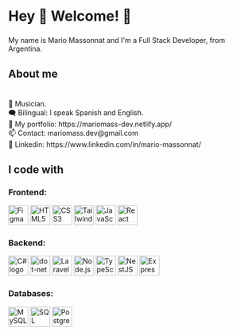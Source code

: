 
<h1 align="left">Hey 👋 Welcome! 🕺</h1>

###

<p align="left">My name is Mario Massonnat and I'm a Full Stack Developer, from Argentina.</p>

###

<h2 align="left">About me</h2>

###

<p align="left">
  <br> 🎵 Musician.
 <br> 🗨 Bilingual: I speak Spanish and English.
 <br> 🏅 My portfolio: https://mariomass-dev.netlify.app/
 <br> 📫 Contact: mariomass.dev@gmail.com
 <br> 💼 Linkedin: https://www.linkedin.com/in/mario-massonnat/

</p>

###

<h2 align="left">I code with</h2>

###

<div align="left">
<h3 align="left">Frontend:</h3>
<img src="https://cdn.jsdelivr.net/gh/devicons/devicon/icons/figma/figma-original.svg" height="40" alt="Figma logo">
<img src="https://cdn.jsdelivr.net/gh/devicons/devicon/icons/html5/html5-original.svg" height="40" alt="HTML5 logo">
<img src="https://cdn.jsdelivr.net/gh/devicons/devicon/icons/css3/css3-original.svg" height="40" alt="CSS3 logo">
<img src="https://cdn.jsdelivr.net/gh/devicons/devicon/icons/tailwindcss/tailwindcss-original.svg" height="40" alt="Tailwind CSS logo">
<img src="https://cdn.jsdelivr.net/gh/devicons/devicon/icons/javascript/javascript-original.svg" height="40" alt="JavaScript logo">
<img src="https://cdn.jsdelivr.net/gh/devicons/devicon/icons/react/react-original.svg" height="40" alt="React logo">

<h3 align="left">Backend:</h3>
<img src="https://cdn.jsdelivr.net/gh/devicons/devicon/icons/csharp/csharp-original.svg" height="40" alt="C# logo">
  <img src="https://cdn.jsdelivr.net/gh/devicons/devicon/icons/dot-net/dot-net-plain-wordmark.svg" height="40" alt="dot-net logo"  />
<img src="https://cdn.jsdelivr.net/gh/devicons/devicon/icons/laravel/laravel-original.svg" height="40" alt="Laravel logo">
<img src="https://cdn.jsdelivr.net/gh/devicons/devicon/icons/nodejs/nodejs-original.svg" height="40" alt="Node.js logo">
<img src="https://cdn.jsdelivr.net/gh/devicons/devicon/icons/typescript/typescript-original.svg" height="40" alt="TypeScript logo">
<img src="https://cdn.jsdelivr.net/gh/devicons/devicon/icons/nestjs/nestjs-original.svg" height="40" alt="NestJS logo">
<img src="https://cdn.jsdelivr.net/gh/devicons/devicon/icons/express/express-original.svg" height="40" alt="Express logo">




<h3 align="left">Databases:</h3>
<img src="https://cdn.jsdelivr.net/gh/devicons/devicon/icons/mysql/mysql-original.svg" height="40" alt="MySQL logo">
<img src="https://cdn.jsdelivr.net/gh/devicons/devicon/icons/microsoftsqlserver/microsoftsqlserver-plain.svg" height="40" alt="SQL Server logo">
<img src="https://cdn.jsdelivr.net/gh/devicons/devicon/icons/postgresql/postgresql-original.svg" height="40" alt="PostgreSQL logo">



</div>


